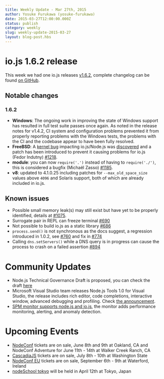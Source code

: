 ```yaml
---
title: Weekly Update - Mar 27th, 2015
author: Yosuke Furukawa (yosuke-furukawa)
date: 2015-03-27T12:00:00.000Z
status: publish
category: weekly
slug: weekly-update-2015-03-27
layout: blog-post.hbs
---
```


# io.js 1.6.2 release
This week we had one io.js releases [v1.6.2](https://iojs.org/dist/v1.6.2/), complete changelog can be found [on GitHub](https://github.com/nodejs/node/blob/v1.x/CHANGELOG.md).

## Notable changes

### 1.6.2

* **Windows**: The ongoing work in improving the state of Windows support has resulted in full test suite passes once again. As noted in the release notes for v1.4.2, CI system and configuration problems prevented it from properly reporting problems with the Windows tests, the problems with the CI and the codebase appear to have been fully resolved.
* **FreeBSD**: A [kernel bug](https://lists.freebsd.org/pipermail/freebsd-current/2015-March/055043.html) impacting io.js/Node.js was [discovered](https://github.com/joyent/node/issues/9326) and a patch has been introduced to prevent it causing problems for io.js (Fedor Indutny) [#1218](https://github.com/nodejs/node/pull/1218).
* **module**: you can now `require('.')` instead of having to `require('./')`, this is considered a bugfix (Michaël Zasso) [#1185](https://github.com/nodejs/node/pull/1185).
* **v8**: updated to 4.1.0.25 including patches for `--max_old_space_size` values above `4096` and Solaris support, both of which are already included in io.js.

## Known issues

* Possible small memory leak(s) may still exist but have yet to be properly identified, details at [#1075](https://github.com/nodejs/node/issues/1075).
* Surrogate pair in REPL can freeze terminal [#690](https://github.com/nodejs/node/issues/690)
* Not possible to build io.js as a static library [#686](https://github.com/nodejs/node/issues/686)
* `process.send()` is not synchronous as the docs suggest, a regression introduced in 1.0.2, see [#760](https://github.com/nodejs/node/issues/760) and fix in [#774](https://github.com/nodejs/node/issues/774)
* Calling `dns.setServers()` while a DNS query is in progress can cause the process to crash on a failed assertion [#894](https://github.com/nodejs/node/issues/894)

# Community Updates

* Node.js Technical Governance Draft is proposed, you can check the draft [here](https://github.com/joyent/nodejs-advisory-board/pull/30)
* Microsoft Visual Studio team releases Node.js Tools 1.0 for Visual Studio, the release includes rich editor, code completions, interactive window, advanced debugging and profiling. Check [the announcement](http://blogs.msdn.com/b/visualstudio/archive/2015/03/25/node-js-tools-1-0-for-visual-studio.aspx).
* [SPM monitor supports node.js and io.js](http://blog.sematext.com/2015/03/30/nodejs-iojs-monitoring/), the monitor adds performance monitoring, alerting, and anomaly detection.

# Upcoming Events

* [NodeConf](http://nodeconf.com/) tickets are on sale, June 8th and 9th at Oakland, CA and NodeConf Adventure for June 11th - 14th at Walker Creek Ranch, CA
* [CascadiaJS](http://2015.cascadiajs.com/) tickets are on sale, July 8th - 10th at Washington State
* [NodeConf EU](http://nodeconf.eu/) tickets are on sale, September 6th - 9th at Waterford, Ireland
* [nodeSchool tokyo](http://nodejs.connpass.com/event/13182/) will be held in April 12th at Tokyo, Japan
